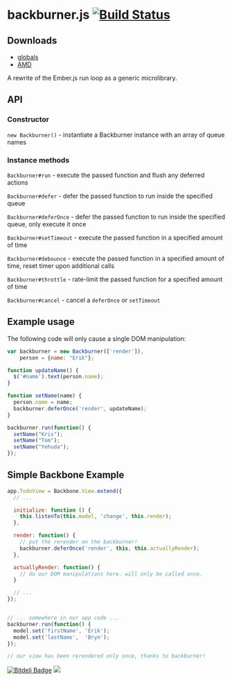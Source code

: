 # backburner.js [![Build Status](https://travis-ci.org/ebryn/backburner.js.png?branch=master)](https://travis-ci.org/ebryn/backburner.js)

## Downloads

* [globals](http://builds.emberjs.com.s3.amazonaws.com/backburner.js/lastest/backburner.js)
* [AMD](http://builds.emberjs.com.s3.amazonaws.com/backburner.js/lastest/backburner.amd.js)

A rewrite of the Ember.js run loop as a generic microlibrary.

## API

### Constructor

`new Backburner()` - instantiate a Backburner instance with an array of queue names

### Instance methods

`Backburner#run` - execute the passed function and flush any deferred actions

`Backburner#defer` - defer the passed function to run inside the specified queue

`Backburner#deferOnce` - defer the passed function to run inside the specified queue, only execute it once

`Backburner#setTimeout` - execute the passed function in a specified amount of time

`Backburner#debounce` - execute the passed function in a specified amount of time, reset timer upon additional calls

`Backburner#throttle` - rate-limit the passed function for a specified amount of time

`Backburner#cancel` - cancel a `deferOnce` or `setTimeout`

## Example usage

The following code will only cause a single DOM manipulation:

```javascript
var backburner = new Backburner(['render']),
    person = {name: "Erik"};

function updateName() {
  $('#name').text(person.name);
}

function setName(name) {
  person.name = name;
  backburner.deferOnce('render', updateName);
}

backburner.run(function() {
  setName("Kris");
  setName("Tom");
  setName("Yehuda");
});
```

## Simple Backbone Example

```javascript
app.TodoView = Backbone.View.extend({
  // ...

  initialize: function () {
    this.listenTo(this.model, 'change', this.render);
  },

  render: function() {
    // put the rerender on the backburner!
    backburner.deferOnce('render', this, this.actuallyRender);
  },

  actuallyRender: function() {
    // do our DOM manipulations here. will only be called once.
  }

  // ...
});


// ... somewhere in our app code ...
backburner.run(function() {
  model.set('firstName', 'Erik');
  model.set('lastName',  'Bryn');
});

// our view has been rerendered only once, thanks to backburner!

```

[![Bitdeli Badge](https://d2weczhvl823v0.cloudfront.net/ebryn/backburner.js/trend.png)](https://bitdeli.com/free "Bitdeli Badge")
![](https://d3oi6fmp1dfbdb.cloudfront.net/g.gif?repo=ebryn/backburner.js)
